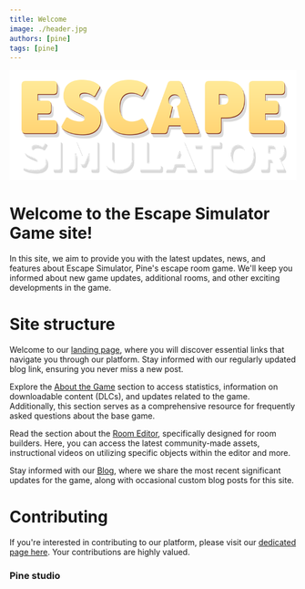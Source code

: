 ```yaml
---
title: Welcome
image: ./header.jpg
authors: [pine]
tags: [pine]
---
```


![Logo](./logo.png)

# Welcome to the Escape Simulator Game site!
In this site, we aim to provide you with the latest updates, news, and features about Escape Simulator, Pine's escape room game. We'll keep you informed about new game updates, additional rooms, and other exciting developments in the game.

# Site structure
Welcome to our <a href="/">landing page</a>, where you will discover essential links that navigate you through our platform. Stay informed with our regularly updated blog link, ensuring you never miss a new post.

Explore the <a href="/docs/intro">About the Game</a> section to access statistics, information on downloadable content (DLCs), and updates related to the game. Additionally, this section serves as a comprehensive resource for frequently asked questions about the base game.

Read the section about the <a href="/docs/room-editor">Room Editor</a>, specifically designed for room builders. Here, you can access the latest community-made assets, instructional videos on utilizing specific objects within the editor and more.

Stay informed with our <a href="/blog">Blog</a>, where we share the most recent significant updates for the game, along with occasional custom blog posts for this site.

# Contributing

If you're interested in contributing to our platform, please visit our <a href="/docs/contributing">dedicated page here</a>. Your contributions are highly valued.

### Pine studio